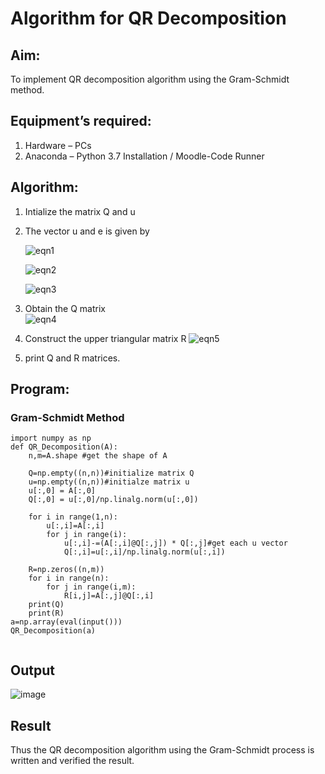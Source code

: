 # Algorithm for QR Decomposition
## Aim:
To implement QR decomposition algorithm using the Gram-Schmidt method.
## Equipment’s required:
1.	Hardware – PCs
2.	Anaconda – Python 3.7 Installation / Moodle-Code Runner
## Algorithm:
1.	Intialize the matrix Q and u
2.	The vector u and e is given by

    ![eqn1](./ex4.jpg)

    ![eqn2](./ex6.jpg)

    ![eqn3](./ex3.jpg)

3.	Obtain the Q matrix   
    ![eqn4](./ex1.jpg)
4.	Construct the upper triangular matrix R
    ![eqn5](./ex2.jpg)

5. print Q and R matrices.

## Program:
### Gram-Schmidt Method
```
import numpy as np
def QR_Decomposition(A):
    n,m=A.shape #get the shape of A
    
    Q=np.empty((n,n))#initialize matrix Q
    u=np.empty((n,n))#initialze matrix u
    u[:,0] = A[:,0]
    Q[:,0] = u[:,0]/np.linalg.norm(u[:,0])
    
    for i in range(1,n):
        u[:,i]=A[:,i]
        for j in range(i):
            u[:,i]-=(A[:,i]@Q[:,j]) * Q[:,j]#get each u vector
            Q[:,i]=u[:,i]/np.linalg.norm(u[:,i])
        
    R=np.zeros((n,m))
    for i in range(n):
        for j in range(i,m):
            R[i,j]=A[:,j]@Q[:,i]
    print(Q)
    print(R)
a=np.array(eval(input()))
QR_Decomposition(a)
    

```

## Output

![image](https://github.com/user-attachments/assets/31ca82aa-d6b8-4891-b297-9cbc7334b9fd)



## Result
Thus the QR decomposition algorithm using the Gram-Schmidt process is written and verified the result.
